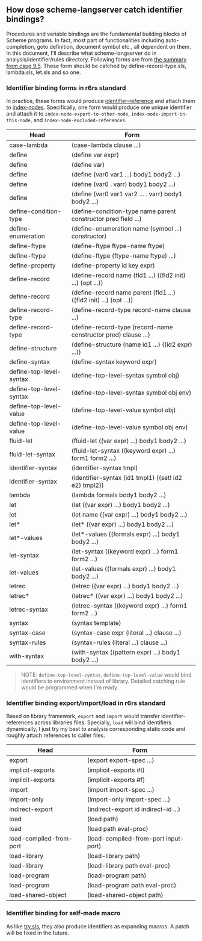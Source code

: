## How dose scheme-langserver catch identifier bindings?

Procedures and variable bindings are the fundamental building blocks of Scheme programs. In fact, most part of functionalities including auto-completion, goto definition, document symbol etc., all dependent on them. In this document, I'll describe what scheme-langserver do in analysis/identifier/rules directory. Following forms are from [the summary from csug 9.5](https://cisco.github.io/ChezScheme/csug9.5/summary.html#./summary:h0). These form should be catched by define-record-type.sls, lambda.sls, let.sls and so one. 

### Identifier binding forms in r6rs standard 
In practice, these forms would produce [identifier-reference](../../analysis/identifier/reference.sls) and attach them to [index-nodes](../../virtual-file-system/index-node.sls). Specifically, one form would produce one unique identifier and attach it to `index-node-export-to-other-node`, `index-node-import-in-this-node`, and `index-node-excluded-references`. 

| Head                    | Form                                                               |
|-------------------------|--------------------------------------------------------------------|
| case-lambda             | (case-lambda clause ...)                                           |
| define                  | (define var expr)                                                  |
| define                  | (define var)                                                       |
| define                  | (define (var0 var1 ...) body1 body2 ...)                           |
| define                  | (define (var0 . varr) body1 body2 ...)                             |
| define                  | (define (var0 var1 var2 ... . varr) body1 body2 ...)               |
| define-condition-type   | (define-condition-type name parent constructor pred field ...)     |
| define-enumeration      | (define-enumeration name (symbol ...) constructor)                 |
| define-ftype            | (define-ftype ftype-name ftype)                                    |
| define-ftype            | (define-ftype (ftype-name ftype) ...)                              |
| define-property         | (define-property id key expr)                                      |
| define-record           | (define-record name (fld1 ...) ((fld2 init) ...) (opt ...))        |
| define-record           | (define-record name parent (fld1 ...) ((fld2 init) ...) (opt ...)) |
| define-record-type      | (define-record-type record-name clause ...)                        |
| define-record-type      | (define-record-type (record-name constructor pred) clause ...)     |
| define-structure        | (define-structure (name id1 ...) ((id2 expr) ...))                 |
| define-syntax           | (define-syntax keyword expr)                                       |
| define-top-level-syntax | (define-top-level-syntax symbol obj)                               |
| define-top-level-syntax | (define-top-level-syntax symbol obj env)                           |
| define-top-level-value  | (define-top-level-value symbol obj)                                |
| define-top-level-value  | (define-top-level-value symbol obj env)                            |
| fluid-let               | (fluid-let ((var expr) ...) body1 body2 ...)                       |
| fluid-let-syntax        | (fluid-let-syntax ((keyword expr) ...) form1 form2 ...)            |
| identifier-syntax       | (identifier-syntax tmpl)                                           |
| identifier-syntax       | (identifier-syntax (id1 tmpl1) ((set! id2 e2) tmpl2))              |
| lambda                  | (lambda formals body1 body2 ...)                                   |
| let                     | (let ((var expr) ...) body1 body2 ...)                             |
| let                     | (let name ((var expr) ...) body1 body2 ...)                        |
| let*                    | (let* ((var expr) ...) body1 body2 ...)                            |
| let*-values             | (let*-values ((formals expr) ...) body1 body2 ...)                 |
| let-syntax              | (let-syntax ((keyword expr) ...) form1 form2 ...)                  |
| let-values              | (let-values ((formals expr) ...) body1 body2 ...)                  |
| letrec                  | (letrec ((var expr) ...) body1 body2 ...)                          |
| letrec*                 | (letrec* ((var expr) ...) body1 body2 ...)                         |
| letrec-syntax           | (letrec-syntax ((keyword expr) ...) form1 form2 ...)               |
| syntax                  | (syntax template)                                                  |
| syntax-case             | (syntax-case expr (literal ...) clause ...)                        |
| syntax-rules            | (syntax-rules (literal ...) clause ...)                            |
| with-syntax             | (with-syntax ((pattern expr) ...) body1 body2 ...)                 |

>NOTE: 
`define-top-level-syntax`, `define-top-level-value` would bind identifiers to environment instead of library. Detailed catching rule would be programmed when I'm ready. 

### Identifier binding export/import/load in r6rs standard 
Based on library framework, `export` and `import` would transfer identifier-references across libraries files. Specially, `load` will bind identifiers dynamically, I just try my best to analysis corresponding static code and roughly attach references to caller files.

| Head                    | Form                                 |
|-------------------------|--------------------------------------|
| export                  | (export export-spec ...)             |
| implicit-exports        | (implicit-exports #t)                |
| implicit-exports        | (implicit-exports #f)                |
| import                  | (import import-spec ...)             |
| import-only             | (import-only import-spec ...)        |
| indirect-export         | (indirect-export id indirect-id ...) |
| load                    | (load path)                          |
| load                    | (load path eval-proc)                |
| load-compiled-from-port | (load-compiled-from-port input-port) |
| load-library            | (load-library path)                  |
| load-library            | (load-library path eval-proc)        |
| load-program            | (load-program path)                  |
| load-program            | (load-program path eval-proc)        |
| load-shared-object      | (load-shared-object path)            |

### Identifier binding for self-made macro
As like [try.sls](../../util/try.sls), they also produce identifiers as expanding macros. A patch will be fixed in the future.